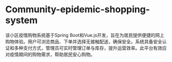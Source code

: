 # Community-epidemic-shopping-system
该小区疫情购物系统基于Spring Boot和Vue.js开发，旨在为居民提供便捷的网上购物体验。用户可浏览商品、下单并选择无接触配送，确保安全。系统具备安全认证和多种支付方式，管理员可实时管理订单与库存，提升运营效率。此平台有效应对疫情期间的购物需求，帮助居民安心购物。
